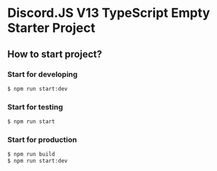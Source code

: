 # Discord.JS V13 TypeScript Empty Starter Project

## How to start project?

### Start for developing
```bash
$ npm run start:dev
```

### Start for testing
```bash
$ npm run start
```

### Start for production
```bash
$ npm run build
$ npm run start:dev
```
